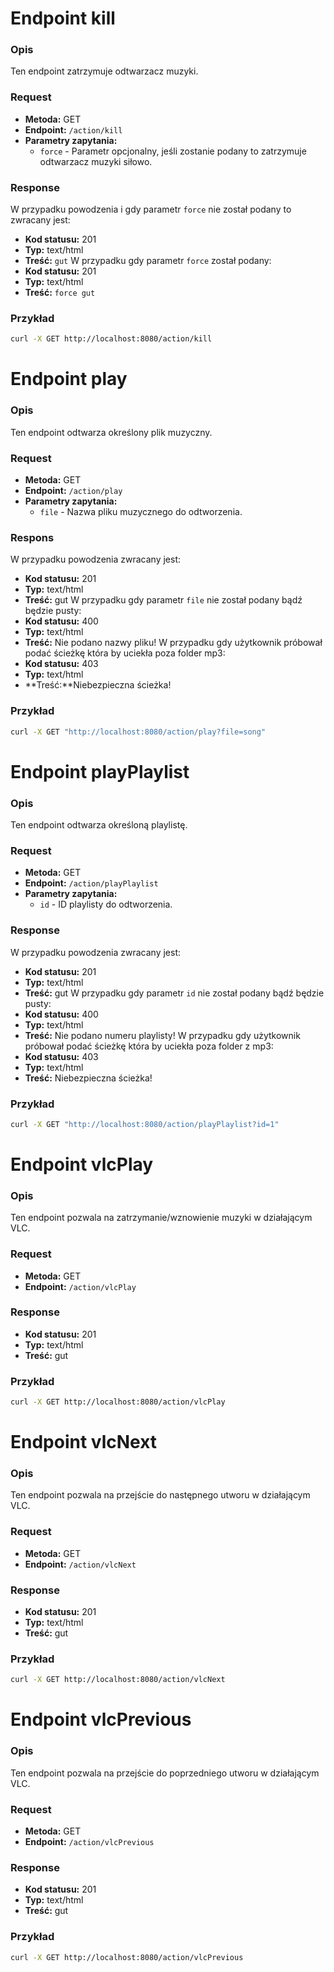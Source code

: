 # Endpoint kill

### Opis
Ten endpoint zatrzymuje odtwarzacz muzyki.

### Request
- **Metoda:** GET
- **Endpoint:** `/action/kill`
- **Parametry zapytania:**
    - `force` - Parametr opcjonalny, jeśli zostanie podany to zatrzymuje odtwarzacz muzyki siłowo.
### Response
W przypadku powodzenia i gdy parametr `force` nie został podany to zwracany jest:
- **Kod statusu:** 201
- **Typ:** text/html
- **Treść:** `gut`
W przypadku gdy parametr `force` został podany:
- **Kod statusu:** 201
- **Typ:** text/html
- **Treść:** `force gut`
### Przykład
```bash
curl -X GET http://localhost:8080/action/kill
```
# Endpoint play
### Opis
Ten endpoint odtwarza określony plik muzyczny.

### Request
- **Metoda:** GET
- **Endpoint:** `/action/play`
- **Parametry zapytania:**
    - `file` - Nazwa pliku muzycznego do odtworzenia.
### Respons
W przypadku powodzenia zwracany jest:
- **Kod statusu:** 201
- **Typ:** text/html
- **Treść:** gut
W przypadku gdy parametr `file` nie został podany bądź będzie pusty:
- **Kod statusu:** 400
- **Typ:** text/html
- **Treść:** Nie podano nazwy pliku!
W przypadku gdy użytkownik próbował podać ścieżkę która by uciekła poza folder mp3:
- **Kod statusu:** 403
- **Typ:** text/html
- **Treść:**Niebezpieczna ścieżka!
### Przykład
```bash
curl -X GET "http://localhost:8080/action/play?file=song"
```
# Endpoint playPlaylist
### Opis
Ten endpoint odtwarza określoną playlistę.

### Request
- **Metoda:** GET
- **Endpoint:** `/action/playPlaylist`
- **Parametry zapytania:**
    - `id` - ID playlisty do odtworzenia.
### Response
W przypadku powodzenia zwracany jest:
- **Kod statusu:** 201
- **Typ:** text/html
- **Treść:** gut
W przypadku gdy parametr `id` nie został podany bądź będzie pusty:
- **Kod statusu:** 400
- **Typ:** text/html
- **Treść:** Nie podano numeru playlisty!
W przypadku gdy użytkownik próbował podać ścieżkę która by uciekła poza folder z mp3:
- **Kod statusu:** 403
- **Typ:** text/html
- **Treść:** Niebezpieczna ścieżka!
### Przykład
```bash
curl -X GET "http://localhost:8080/action/playPlaylist?id=1"
```
# Endpoint vlcPlay
### Opis
Ten endpoint pozwala na zatrzymanie/wznowienie muzyki w działającym VLC.
### Request
- **Metoda:** GET
- **Endpoint:** `/action/vlcPlay`
### Response
- **Kod statusu:** 201
- **Typ:** text/html
- **Treść:** gut
### Przykład
```bash
curl -X GET http://localhost:8080/action/vlcPlay
```
# Endpoint vlcNext
### Opis
Ten endpoint pozwala na przejście do następnego utworu w działającym VLC.
### Request
- **Metoda:** GET
- **Endpoint:** `/action/vlcNext`
### Response
- **Kod statusu:** 201
- **Typ:** text/html
- **Treść:** gut
### Przykład
```bash
curl -X GET http://localhost:8080/action/vlcNext
```
# Endpoint vlcPrevious
### Opis
Ten endpoint pozwala na przejście do poprzedniego utworu w działającym VLC.
### Request
- **Metoda:** GET
- **Endpoint:** `/action/vlcPrevious`
### Response
- **Kod statusu:** 201
- **Typ:** text/html
- **Treść:** gut
### Przykład
```bash
curl -X GET http://localhost:8080/action/vlcPrevious
```